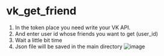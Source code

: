# vk_get_friend
1. In the token place you need write your VK API.
2. And enter user id whose friends you want to get (user_id)
3. Wait a little bit time
4. Json file will be saved in the main directory
![image](https://user-images.githubusercontent.com/93242219/222879645-6df83e28-9be6-4551-b25a-b219dbf13b2c.png)
